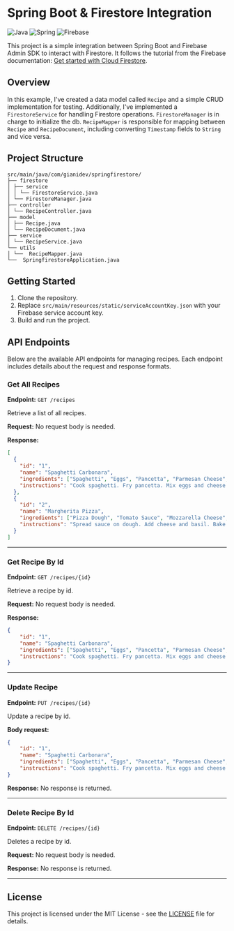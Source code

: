 # Spring Boot & Firestore Integration

![Java](https://img.shields.io/badge/java-%23ED8B00.svg?style=for-the-badge&logo=java&logoColor=white) ![Spring](https://img.shields.io/badge/spring-%236DB33F.svg?style=for-the-badge&logo=spring&logoColor=white) ![Firebase](https://img.shields.io/badge/firebase-ffca28?style=for-the-badge&logo=firebase&logoColor=black)

This project is a simple integration between Spring Boot and Firebase Admin SDK to interact with Firestore. It follows the tutorial from the Firebase documentation: [Get started with Cloud Firestore](https://firebase.google.com/docs/firestore/quickstart#java).

## Overview

In this example, I've created a data model called `Recipe` and a simple CRUD implementation for testing. Additionally, I've implemented a `FirestoreService` for handling Firestore operations. `FirestoreManager` is in charge to initialize the db.
`RecipeMapper` is responsible for mapping between `Recipe` and `RecipeDocument`, including converting `Timestamp` fields to `String` and vice versa.

## Project Structure

```
src/main/java/com/gianidev/springfirestore/
├── firestore
│ ├── service
│ │ └── FirestoreService.java
│ └── FirestoreManager.java
├── controller
│ └── RecipeController.java
├── model
│ ├── Recipe.java
│ └── RecipeDocument.java
├── service
│ └── RecipeService.java
└── utils
│ └──  RecipeMapper.java
└──  SpringfirestoreApplication.java
```

## Getting Started

1. Clone the repository.
2. Replace `src/main/resources/static/serviceAccountKey.json` with your Firebase service account key.
4. Build and run the project.

## API Endpoints

Below are the available API endpoints for managing recipes. Each endpoint includes details about the request and response formats.

### Get All Recipes

**Endpoint:** `GET /recipes`

Retrieve a list of all recipes.

**Request:** No request body is needed.

**Response:**

```json
[
  {
    "id": "1",
    "name": "Spaghetti Carbonara",
    "ingredients": ["Spaghetti", "Eggs", "Pancetta", "Parmesan Cheese", "Black Pepper"],
    "instructions": "Cook spaghetti. Fry pancetta. Mix eggs and cheese. Combine all with pasta."
  },
  {
    "id": "2",
    "name": "Margherita Pizza",
    "ingredients": ["Pizza Dough", "Tomato Sauce", "Mozzarella Cheese", "Basil"],
    "instructions": "Spread sauce on dough. Add cheese and basil. Bake in oven."
  }
]
```
-----
### Get Recipe By Id

**Endpoint:** `GET /recipes/{id}`

Retrieve a recipe by id.

**Request:** No request body is needed.

**Response:**

```json
{
    "id": "1",
    "name": "Spaghetti Carbonara",
    "ingredients": ["Spaghetti", "Eggs", "Pancetta", "Parmesan Cheese", "Black Pepper"],
    "instructions": "Cook spaghetti. Fry pancetta. Mix eggs and cheese. Combine all with pasta."
}
```

-----
### Update Recipe

**Endpoint:** `PUT /recipes/{id}`

Update a recipe by id.

**Body request:**

```json
{
    "id": "1",
    "name": "Spaghetti Carbonara",
    "ingredients": ["Spaghetti", "Eggs", "Pancetta", "Parmesan Cheese", "Black Pepper"],
    "instructions": "Cook spaghetti. Fry pancetta. Mix eggs and cheese. Combine all with pasta."
}
```

**Response:** No response is returned.

-----
### Delete Recipe By Id

**Endpoint:** `DELETE /recipes/{id}`

Deletes a recipe by id.

**Request:** No request body is needed.

**Response:** No response is returned.

-----

## License

This project is licensed under the MIT License - see the [LICENSE](LICENSE) file for details.
